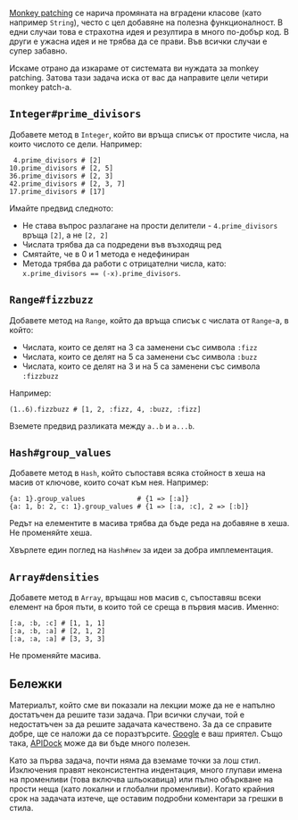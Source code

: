 [Monkey patching](http://en.wikipedia.org/wiki/Monkey_patch) се нарича промяната на вградени класове (като например `String`), често с цел добавяне на полезна функционалност. В едни случаи това е страхотна идея и резултира в много по-добър код. В други е ужасна идея и не трябва да се прави. Във всички случаи е супер забавно.

Искаме отрано да изкараме от системата ви нуждата за monkey patching. Затова тази задача иска от вас да направите цели четири monkey patch-а.

## `Integer#prime_divisors`

Добавете метод в `Integer`, който ви връща списък от простите числа, на които числото се дели. Например:

     4.prime_divisors # [2]
    10.prime_divisors # [2, 5]
    36.prime_divisors # [2, 3]
    42.prime_divisors # [2, 3, 7]
    17.prime_divisors # [17]

Имайте предвид следното:

* Не става въпрос разлагане на прости делители - `4.prime_divisors` връща `[2]`, а не `[2, 2]`
* Числата трябва да са подредени във възходящ ред
* Смятайте, че в 0 и 1 метода е недефиниран
* Метода трябва да работи с отрицателни числа, като: `x.prime_divisors == (-x).prime_divisors`.

## `Range#fizzbuzz`

Добавете метод на `Range`, който да връща списък с числата от `Range`-а, в който:

* Числата, които се делят на 3 са заменени със символа `:fizz`
* Числата, които се делят на 5 са заменени със символа `:buzz`
* Числата, които се делят на 3 и на 5 са заменени със символа `:fizzbuzz`

Например:

    (1..6).fizzbuzz # [1, 2, :fizz, 4, :buzz, :fizz]

Вземете предвид разликата между `a..b` и `a...b`.

## `Hash#group_values`

Добавете метод в `Hash`, който съпоставя всяка стойност в хеша на масив от ключове, които сочат към нея. Например:

    {a: 1}.group_values             # {1 => [:a]}
    {a: 1, b: 2, c: 1}.group_values # {1 => [:a, :c], 2 => [:b]}

Редът на елементите в масива трябва да бъде реда на добавяне в хеша. Не променяйте хеша.

Хвърлете един поглед на `Hash#new` за идеи за добра имплементация.

## `Array#densities`

Добавете метод в `Array`, връщаш нов масив с, съпоставяш всеки елемент на броя пъти, в които той се среща в първия масив. Именно:

    [:a, :b, :c] # [1, 1, 1]
    [:a, :b, :a] # [2, 1, 2]
    [:a, :a, :a] # [3, 3, 3]

Не променяйте масива.

## Бележки

Материалът, който сме ви показали на лекции може да не е напълно достатъчен да решите тази задача. При всички случаи, той е недостатъчен за да решите задачата качествено. За да се справите добре, ще се наложи да се поразтърсите. [Google](http://google.com/) е ваш приятел. Също така, [APIDock](http://apidock.com/) може да ви бъде много полезен.

Като за първа задача, почти няма да вземаме точки за лош стил. Изключения правят неконсистентна индентация, много глупави имена на променливи (това включва шльокавица) или пълно объркване на прости неща (като локални и глобални променливи). Когато крайния срок на задачата изтече, ще оставим подробни коментари за грешки в стила.
